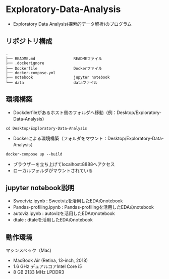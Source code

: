 # Exploratory-Data-Analysis
* Exploratory Data Analysis(探索的データ解析)のプログラム

## リポジトリ構成
```
.
├── README.md                 READMEファイル
├── .dockerignore        
├── Dockerfile                Dockerファイル
├── docker-compose.yml
├── notebook                  jupyter notebook
└── data                      dataファイル
```

## 環境構築

* Dockderfileがあるホスト側のフォルダへ移動（例：Desktop/Exploratory-Data-Analysis）
```
cd Desktop/Exploratory-Data-Analysis
```

* Dockerによる環境構築（フォルダをマウント：Desktop/Exploratory-Data-Analysis）
```
docker-compose up --build
```

* ブラウザーを立ち上げてlocalhost:8888へアクセス
* ローカルフォルダがマウントされている

## jupyter notebook説明
* Sweetviz.ipynb : Sweetvizを活用したEDAのnotebook
* Pandas-profiling.ipynb : Pandas-profilingを活用したEDAのnotebook
* autoviz.ipynb : autovizを活用したEDAのnotebook
* dtale : dtaleを活用したEDAのnotebook


## 動作環境
マシンスペック（Mac)
- MacBook Air (Retina, 13-inch, 2018)
- 1.6 GHz デュアルコアIntel Core i5
- 8 GB 2133 MHz LPDDR3
